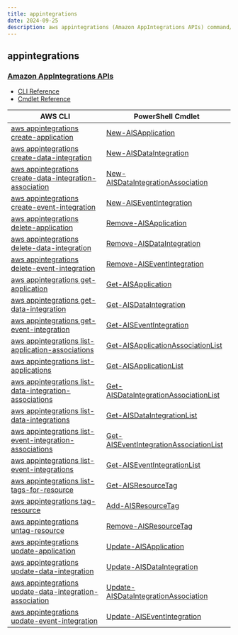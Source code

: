 ```yaml
---
title: appintegrations
date: 2024-09-25
description: aws appintegrations (Amazon AppIntegrations APIs) command/cmdlet list.
---
```


## appintegrations

### [Amazon AppIntegrations APIs](https://docs.aws.amazon.com/appintegrations/latest/APIReference/Welcome.html)

* [CLI Reference](https://awscli.amazonaws.com/v2/documentation/api/latest/reference/appintegrations/index.html)
* [Cmdlet Reference](https://docs.aws.amazon.com/powershell/latest/reference/items/AppIntegrationsService_cmdlets.html)

|AWS CLI|PowerShell Cmdlet|
|----|----|
|[aws appintegrations create-application](https://awscli.amazonaws.com/v2/documentation/api/latest/reference/appintegrations/create-application.html)|[New-AISApplication](https://docs.aws.amazon.com/powershell/latest/reference/items/New-AISApplication.html)|
|[aws appintegrations create-data-integration](https://awscli.amazonaws.com/v2/documentation/api/latest/reference/appintegrations/create-data-integration.html)|[New-AISDataIntegration](https://docs.aws.amazon.com/powershell/latest/reference/items/New-AISDataIntegration.html)|
|[aws appintegrations create-data-integration-association](https://awscli.amazonaws.com/v2/documentation/api/latest/reference/appintegrations/create-data-integration-association.html)|[New-AISDataIntegrationAssociation](https://docs.aws.amazon.com/powershell/latest/reference/items/New-AISDataIntegrationAssociation.html)|
|[aws appintegrations create-event-integration](https://awscli.amazonaws.com/v2/documentation/api/latest/reference/appintegrations/create-event-integration.html)|[New-AISEventIntegration](https://docs.aws.amazon.com/powershell/latest/reference/items/New-AISEventIntegration.html)|
|[aws appintegrations delete-application](https://awscli.amazonaws.com/v2/documentation/api/latest/reference/appintegrations/delete-application.html)|[Remove-AISApplication](https://docs.aws.amazon.com/powershell/latest/reference/items/Remove-AISApplication.html)|
|[aws appintegrations delete-data-integration](https://awscli.amazonaws.com/v2/documentation/api/latest/reference/appintegrations/delete-data-integration.html)|[Remove-AISDataIntegration](https://docs.aws.amazon.com/powershell/latest/reference/items/Remove-AISDataIntegration.html)|
|[aws appintegrations delete-event-integration](https://awscli.amazonaws.com/v2/documentation/api/latest/reference/appintegrations/delete-event-integration.html)|[Remove-AISEventIntegration](https://docs.aws.amazon.com/powershell/latest/reference/items/Remove-AISEventIntegration.html)|
|[aws appintegrations get-application](https://awscli.amazonaws.com/v2/documentation/api/latest/reference/appintegrations/get-application.html)|[Get-AISApplication](https://docs.aws.amazon.com/powershell/latest/reference/items/Get-AISApplication.html)|
|[aws appintegrations get-data-integration](https://awscli.amazonaws.com/v2/documentation/api/latest/reference/appintegrations/get-data-integration.html)|[Get-AISDataIntegration](https://docs.aws.amazon.com/powershell/latest/reference/items/Get-AISDataIntegration.html)|
|[aws appintegrations get-event-integration](https://awscli.amazonaws.com/v2/documentation/api/latest/reference/appintegrations/get-event-integration.html)|[Get-AISEventIntegration](https://docs.aws.amazon.com/powershell/latest/reference/items/Get-AISEventIntegration.html)|
|[aws appintegrations list-application-associations](https://awscli.amazonaws.com/v2/documentation/api/latest/reference/appintegrations/list-application-associations.html)|[Get-AISApplicationAssociationList](https://docs.aws.amazon.com/powershell/latest/reference/items/Get-AISApplicationAssociationList.html)|
|[aws appintegrations list-applications](https://awscli.amazonaws.com/v2/documentation/api/latest/reference/appintegrations/list-applications.html)|[Get-AISApplicationList](https://docs.aws.amazon.com/powershell/latest/reference/items/Get-AISApplicationList.html)|
|[aws appintegrations list-data-integration-associations](https://awscli.amazonaws.com/v2/documentation/api/latest/reference/appintegrations/list-data-integration-associations.html)|[Get-AISDataIntegrationAssociationList](https://docs.aws.amazon.com/powershell/latest/reference/items/Get-AISDataIntegrationAssociationList.html)|
|[aws appintegrations list-data-integrations](https://awscli.amazonaws.com/v2/documentation/api/latest/reference/appintegrations/list-data-integrations.html)|[Get-AISDataIntegrationList](https://docs.aws.amazon.com/powershell/latest/reference/items/Get-AISDataIntegrationList.html)|
|[aws appintegrations list-event-integration-associations](https://awscli.amazonaws.com/v2/documentation/api/latest/reference/appintegrations/list-event-integration-associations.html)|[Get-AISEventIntegrationAssociationList](https://docs.aws.amazon.com/powershell/latest/reference/items/Get-AISEventIntegrationAssociationList.html)|
|[aws appintegrations list-event-integrations](https://awscli.amazonaws.com/v2/documentation/api/latest/reference/appintegrations/list-event-integrations.html)|[Get-AISEventIntegrationList](https://docs.aws.amazon.com/powershell/latest/reference/items/Get-AISEventIntegrationList.html)|
|[aws appintegrations list-tags-for-resource](https://awscli.amazonaws.com/v2/documentation/api/latest/reference/appintegrations/list-tags-for-resource.html)|[Get-AISResourceTag](https://docs.aws.amazon.com/powershell/latest/reference/items/Get-AISResourceTag.html)|
|[aws appintegrations tag-resource](https://awscli.amazonaws.com/v2/documentation/api/latest/reference/appintegrations/tag-resource.html)|[Add-AISResourceTag](https://docs.aws.amazon.com/powershell/latest/reference/items/Add-AISResourceTag.html)|
|[aws appintegrations untag-resource](https://awscli.amazonaws.com/v2/documentation/api/latest/reference/appintegrations/untag-resource.html)|[Remove-AISResourceTag](https://docs.aws.amazon.com/powershell/latest/reference/items/Remove-AISResourceTag.html)|
|[aws appintegrations update-application](https://awscli.amazonaws.com/v2/documentation/api/latest/reference/appintegrations/update-application.html)|[Update-AISApplication](https://docs.aws.amazon.com/powershell/latest/reference/items/Update-AISApplication.html)|
|[aws appintegrations update-data-integration](https://awscli.amazonaws.com/v2/documentation/api/latest/reference/appintegrations/update-data-integration.html)|[Update-AISDataIntegration](https://docs.aws.amazon.com/powershell/latest/reference/items/Update-AISDataIntegration.html)|
|[aws appintegrations update-data-integration-association](https://awscli.amazonaws.com/v2/documentation/api/latest/reference/appintegrations/update-data-integration-association.html)|[Update-AISDataIntegrationAssociation](https://docs.aws.amazon.com/powershell/latest/reference/items/Update-AISDataIntegrationAssociation.html)|
|[aws appintegrations update-event-integration](https://awscli.amazonaws.com/v2/documentation/api/latest/reference/appintegrations/update-event-integration.html)|[Update-AISEventIntegration](https://docs.aws.amazon.com/powershell/latest/reference/items/Update-AISEventIntegration.html)|

